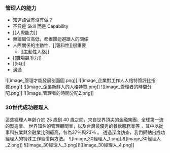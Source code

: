 ### 管理人的能力
- 知道該做有沒有做？
- 不只是 Skill 而是 Capability
- [[人際能力]]
- 無論職位高低，都很難迴避跟人的關係
- 人際關係的主動性、[[親和性]]很重要
	- [[主動性人格]]
- [[職場競爭力]]
- [[5Q]]
- 溝通


![[image_管理才能發展剖面圖.png]]
![[image_企業對工作人人格特質評比指標.png]]
![[image_企業新鮮人的人格特質.png]]
![[image_管理者的時間分配.png]]
![[image_管理者的時間分配2.png]]

### 30世代成功經理人
這些經理人年齡介於 25 歲到 40 歲之間，來自世界頂尖的金融集團、全球第一流的製造業、
世界知名的管理顧問業，以及台灣最優秀的餐飲服務業等 ，其中以從事科技業與金融業比例最高，各為37％與23％ 。
透過深度訪查，我們歸納出成功經理人的特殊工作習慣與方法。
![[Image_30經理人_1.png]]![[Image_30經理人_2.png]]
![[Image_30經理人_3.png]]![[Image_30經理人_4.png]]